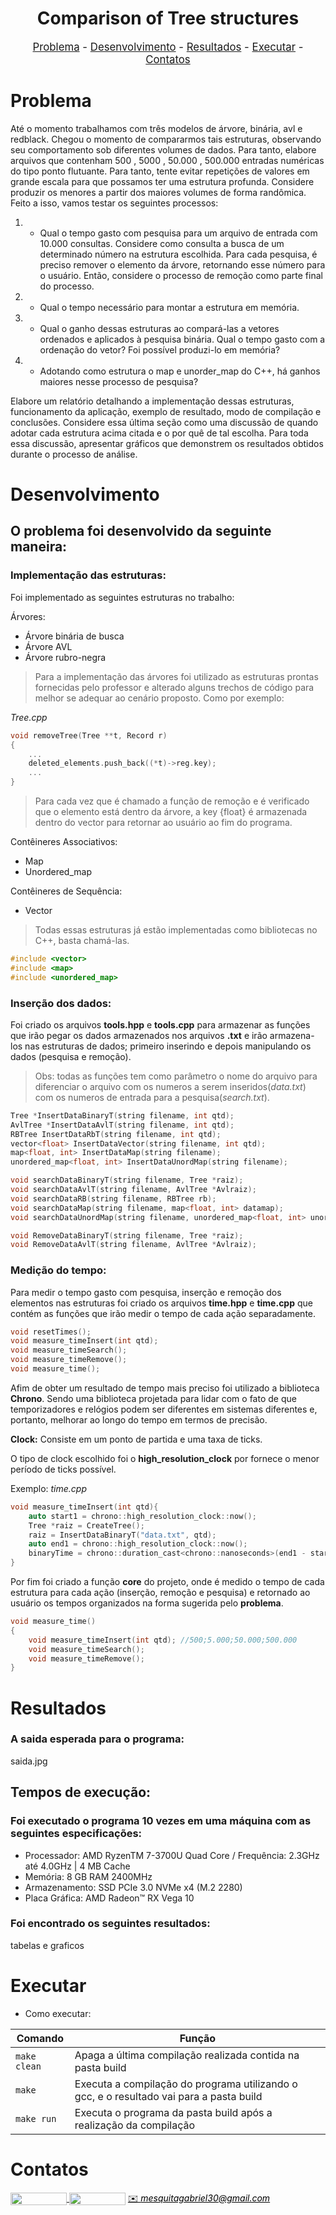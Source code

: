 <h1 align="center">Comparison of Tree structures</h1>

<p style="font-size:120%;" align="center">
    <a href="#problema">Problema</a> -
    <a href="#desenvolvimento">Desenvolvimento</a> -
    <a href="#resultados">Resultados</a> -
    <a href="#executar">Executar</a> -
    <a href="#contatos">Contatos</a>
</p>

# Problema

Até o momento trabalhamos com três modelos de árvore, binária, avl e redblack. Chegou o momento de compararmos tais estruturas, observando seu comportamento sob diferentes volumes de dados. Para tanto, elabore arquivos que contenham 500 , 5000 , 50.000 , 500.000 entradas numéricas do tipo ponto flutuante. Para tanto, tente evitar repetições de valores em grande escala para que possamos ter uma estrutura profunda. Considere produzir os menores a partir dos maiores volumes de forma randômica. Feito a isso, vamos testar os seguintes processos:

1) - Qual o tempo gasto com pesquisa para um arquivo de entrada com 10.000 consultas. Considere como consulta a busca de um determinado número na estrutura escolhida. Para cada pesquisa, é preciso remover o elemento da árvore, retornando esse número para o usuário. Então, considere o processo de remoção como parte final do processo. 

2) - Qual o tempo necessário para montar a estrutura em memória. 

3) - Qual o ganho dessas estruturas ao compará-las a vetores ordenados e aplicados à pesquisa binária. Qual o tempo gasto com a ordenação do vetor? Foi possível produzi-lo em memória? 

4) - Adotando como estrutura o map e unorder_map do C++, há ganhos maiores nesse processo de pesquisa?

Elabore um relatório detalhando a implementação dessas estruturas, funcionamento da aplicação, exemplo de resultado, modo de compilação e conclusões. Considere essa última seção como uma discussão de quando adotar cada estrutura acima citada e o por quê de tal escolha. Para toda essa discussão, apresentar gráficos que demonstrem os resultados obtidos durante o processo de análise. 
 

# Desenvolvimento
## O problema foi desenvolvido da seguinte maneira:
### Implementação das estruturas:
Foi implementado as seguintes estruturas no trabalho:

Árvores:
- Árvore binária de busca
- Árvore AVL
- Árvore rubro-negra

> Para a implementação das árvores foi utilizado as estruturas prontas fornecidas pelo professor e alterado alguns trechos de código para melhor se adequar ao cenário proposto. Como por exemplo: 

*Tree.cpp*
```cpp
void removeTree(Tree **t, Record r)
{
    ...
    deleted_elements.push_back((*t)->reg.key);
    ...
}
```
> Para cada vez que é chamado a função de remoção e é verificado que o elemento está dentro da árvore, a key {float} é armazenada dentro do vector para retornar ao usuário ao fim do programa.

Contêineres Associativos:
- Map
- Unordered_map

Contêineres de Sequência:
- Vector

> Todas essas estruturas já estão implementadas como bibliotecas no C++, basta chamá-las.
 ```cpp
#include <vector>
#include <map>
#include <unordered_map>
```
### Inserção dos dados:

Foi criado os arquivos **tools.hpp** e **tools.cpp** para armazenar as funções que irão pegar os dados armazenados nos arquivos **.txt** e irão armazena-los nas estruturas de dados; primeiro inserindo e depois manipulando os dados (pesquisa e remoção).

>Obs: todas as funções tem como parâmetro o nome do arquivo para diferenciar o arquivo com os numeros a serem inseridos(*data.txt*) com os numeros de entrada para a pesquisa(*search.txt*).

```cpp
Tree *InsertDataBinaryT(string filename, int qtd);
AvlTree *InsertDataAvlT(string filename, int qtd);
RBTree InsertDataRbT(string filename, int qtd);
vector<float> InsertDataVector(string filename, int qtd);
map<float, int> InsertDataMap(string filename);
unordered_map<float, int> InsertDataUnordMap(string filename);

void searchDataBinaryT(string filename, Tree *raiz);
void searchDataAvlT(string filename, AvlTree *Avlraiz);
void searchDataRB(string filename, RBTree rb);
void searchDataMap(string filename, map<float, int> datamap);
void searchDataUnordMap(string filename, unordered_map<float, int> unordmap);

void RemoveDataBinaryT(string filename, Tree *raiz);
void RemoveDataAvlT(string filename, AvlTree *Avlraiz);
```

### Medição do tempo:
Para medir o tempo gasto com pesquisa, inserção e remoção dos elementos nas estruturas foi criado os arquivos **time.hpp** e **time.cpp** que contém as funções que irão medir o tempo de cada ação separadamente.

```cpp
void resetTimes();
void measure_timeInsert(int qtd);
void measure_timeSearch();
void measure_timeRemove();
void measure_time();
```
Afim de obter um resultado de tempo mais preciso foi utilizado a biblioteca **Chrono**. Sendo uma biblioteca projetada para lidar com o fato de que temporizadores e relógios podem ser diferentes em sistemas diferentes e, portanto, melhorar ao longo do tempo em termos de precisão.

**Clock:** Consiste em um ponto de partida e uma taxa de ticks.

O tipo de clock escolhido foi o **high_resolution_clock** por fornece o menor período de ticks possível.

Exemplo: *time.cpp*
```cpp
void measure_timeInsert(int qtd){
    auto start1 = chrono::high_resolution_clock::now();
    Tree *raiz = CreateTree();
    raiz = InsertDataBinaryT("data.txt", qtd);
    auto end1 = chrono::high_resolution_clock::now();
    binaryTime = chrono::duration_cast<chrono::nanoseconds>(end1 - start1).count();
}
```
Por fim foi criado a função **core** do projeto, onde é medido o tempo de cada estrutura para cada ação (inserção, remoção e pesquisa) e retornado ao usuário os tempos organizados na forma sugerida pelo **problema**.
```cpp
void measure_time()
{
    void measure_timeInsert(int qtd); //500;5.000;50.000;500.000
    void measure_timeSearch();
    void measure_timeRemove();
}
```
# Resultados
### A saida esperada para o programa:
saida.jpg

## Tempos de execução:
### Foi executado o programa 10 vezes em uma máquina com as seguintes especificações:
- Processador:  AMD RyzenTM 7-3700U Quad Core / Frequência: 2.3GHz até 4.0GHz | 4 MB Cache
- Memória: 8 GB RAM 2400MHz
- Armazenamento: SSD PCIe 3.0 NVMe x4 (M.2 2280)
- Placa Gráfica: AMD Radeon™ RX Vega 10

### Foi encontrado os seguintes resultados:
tabelas e 
graficos


# Executar
* Como executar:

| Comando                |  Função                                                                                           |                     
| -----------------------| ------------------------------------------------------------------------------------------------- |
|  `make clean`          | Apaga a última compilação realizada contida na pasta build                                        |
|  `make`                | Executa a compilação do programa utilizando o gcc, e o resultado vai para a pasta build           |
|  `make run`            | Executa o programa da pasta build após a realização da compilação                                 |


# Contatos

<div style="display: inline-block;">
<a href="https://t.me/mesquita776">
<img align="center" height="20px" width="90px" src="https://img.shields.io/badge/Telegram-2CA5E0?style=for-the-badge&logo=telegram&logoColor=white"/> 
</a>

<a href="https://www.linkedin.com/in/gabriel-mesquita-pereira-675946229/">
<img align="center" height="20px" width="90px" src="https://img.shields.io/badge/LinkedIn-0077B5?style=for-the-badge&logo=linkedin&logoColor=white"/>
</a>

</div>

<a style="color:black" href="mailto:michel@cefetmg.br?subject=[GitHub]%20Source%20Dynamic%20Lists">
✉️ <i>mesquitagabriel30@gmail.com</i>
</a>

<p> </p>